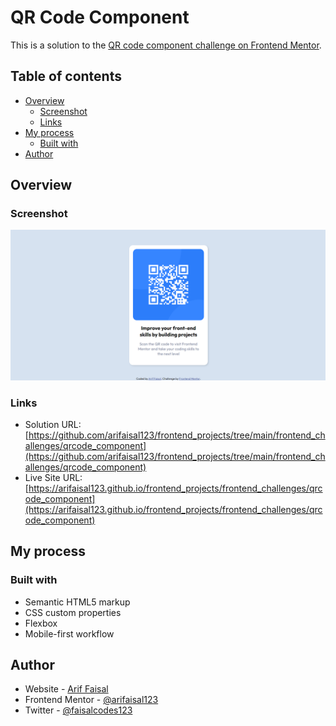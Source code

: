 # QR Code Component

This is a solution to the [QR code component challenge on Frontend Mentor](https://www.frontendmentor.io/challenges/qr-code-component-iux_sIO_H). 

## Table of contents

- [Overview](#overview)
  - [Screenshot](#screenshot)
  - [Links](#links)
- [My process](#my-process)
  - [Built with](#built-with)
- [Author](#author)

## Overview

### Screenshot

![](./images/screenshot.png)

### Links

- Solution URL: [https://github.com/arifaisal123/frontend_projects/tree/main/frontend_challenges/qrcode_component](https://github.com/arifaisal123/frontend_projects/tree/main/frontend_challenges/qrcode_component)
- Live Site URL: [https://arifaisal123.github.io/frontend_projects/frontend_challenges/qrcode_component](https://arifaisal123.github.io/frontend_projects/frontend_challenges/qrcode_component)

## My process

### Built with

- Semantic HTML5 markup
- CSS custom properties
- Flexbox
- Mobile-first workflow

## Author

- Website - [Arif Faisal](https://arifaisal123.github.io)
- Frontend Mentor - [@arifaisal123](https://www.frontendmentor.io/profile/arifaisal123)
- Twitter - [@faisalcodes123](https://twitter.com/faisalcodes123)
